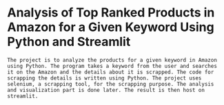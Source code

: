 # Analysis of Top Ranked Products in Amazon for a Given Keyword Using Python and Streamlit
  	The project is to analyze the products for a given keyword in Amazon using Python. The program takes a keyword from the user and searches it on the Amazon and the details about it is scrapped. The code for scrapping the details is written using Python. The project uses selenium, a scrapping tool, for the scrapping purpose. The analysis and visualization part is done later. The result is then host on streamlit.
